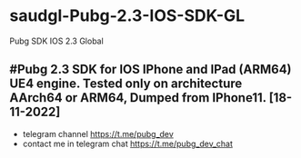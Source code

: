 # saudgl-Pubg-2.3-IOS-SDK-GL
Pubg SDK IOS 2.3 Global

#Pubg 2.3 SDK for IOS IPhone and IPad (ARM64) UE4 engine. Tested only on architecture AArch64 or ARM64, Dumped from IPhone11. [18-11-2022]
 ---------------
* telegram channel  https://t.me/pubg_dev
* contact me in telegram chat https://t.me/pubg_dev_chat
